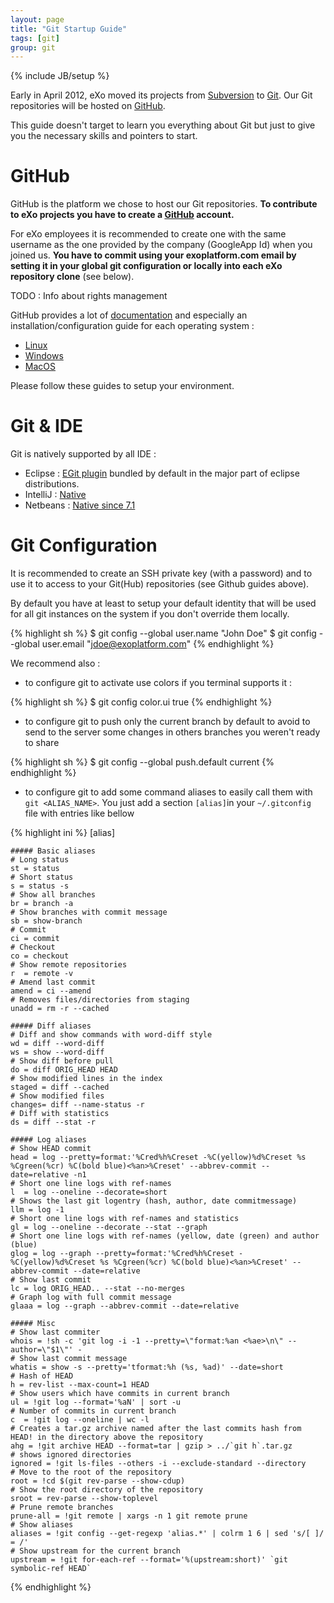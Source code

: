 ```yaml
---
layout: page
title: "Git Startup Guide"
tags: [git]
group: git
---
```

{% include JB/setup %}

Early in April 2012, eXo moved its projects from [Subversion](https://svn.exoplatform.org) to [Git](http://git-scm.com/).
Our Git repositories will be hosted on [GitHub](https://www.github.com/exoplatform/).

This guide doesn't target to learn you everything about Git but just to give you the necessary skills and pointers to start.

# GitHub

GitHub is the platform we chose to host our Git repositories.
**To contribute to eXo projects you have to create a [GitHub](https://www.github.com/) account.**

For eXo employees it is recommended to create one with the same username as the one provided by the company (GoogleApp Id) when you joined us.
**You have to commit using your exoplatform.com email by setting it in your global git configuration or locally into each eXo repository clone** (see below).

TODO : Info about rights management

GitHub provides a lot of [documentation](http://help.github.com/) and especially an installation/configuration guide for each operating system :

* [Linux](http://help.github.com/linux-set-up-git/)
* [Windows](http://help.github.com/win-set-up-git/)
* [MacOS](http://help.github.com/mac-set-up-git/)

Please follow these guides to setup your environment.

# Git & IDE

Git is natively supported by all IDE :

* Eclipse : [EGit plugin](http://www.eclipse.org/egit/) bundled by default in the major part of eclipse distributions.
* IntelliJ : [Native](http://www.jetbrains.com/idea/webhelp/using-git-integration.html)
* Netbeans : [Native since 7.1](http://netbeans.org/projects/versioncontrol/pages/Git_main)

# Git Configuration

It is recommended to create an SSH private key (with a password) and to use it to access to your Git(Hub) repositories (see Github guides above).

By default you have at least to setup your default identity that will be used for all git instances on the system if you don't override them locally.

{% highlight sh %}
$ git config --global user.name "John Doe"
$ git config --global user.email "jdoe@exoplatform.com"
{% endhighlight %}

We recommend also :

* to configure git to activate use colors if you terminal supports it :

{% highlight sh %}
$ git config color.ui true
{% endhighlight %}

* to configure git to push only the current branch by default to avoid to send to the server some changes in others branches you weren't ready to share

{% highlight sh %}
$ git config --global push.default current
{% endhighlight %}

* to configure git to add some command aliases to easily call them with `git <ALIAS_NAME>`.
You just add a section `[alias]`in your `~/.gitconfig` file with entries like bellow

{% highlight ini %}
[alias]

	##### Basic aliases
	# Long status
	st = status
	# Short status
	s = status -s
	# Show all branches
	br = branch -a
	# Show branches with commit message
	sb = show-branch
	# Commit
	ci = commit
	# Checkout
	co = checkout
    # Show remote repositories
	r  = remote -v
    # Amend last commit
    amend = ci --amend
	# Removes files/directories from staging
	unadd = rm -r --cached

    ##### Diff aliases
	# Diff and show commands with word-diff style
	wd = diff --word-diff
	ws = show --word-diff
	# Show diff before pull
	do = diff ORIG_HEAD HEAD
	# Show modified lines in the index
	staged = diff --cached
	# Show modified files
    changes= diff --name-status -r
	# Diff with statistics
    ds = diff --stat -r

    ##### Log aliases
    # Show HEAD commit
	head = log --pretty=format:'%Cred%h%Creset -%C(yellow)%d%Creset %s %Cgreen(%cr) %C(bold blue)<%an>%Creset' --abbrev-commit --date=relative -n1
	# Short one line logs with ref-names
	l  = log --oneline --decorate=short
	# Shows the last git logentry (hash, author, date commitmessage)
	llm = log -1
	# Short one line logs with ref-names and statistics
	gl = log --oneline --decorate --stat --graph
    # Short one line logs with ref-names (yellow, date (green) and author (blue)
	glog = log --graph --pretty=format:'%Cred%h%Creset -%C(yellow)%d%Creset %s %Cgreen(%cr) %C(bold blue)<%an>%Creset' --abbrev-commit --date=relative
	# Show last commit
	lc = log ORIG_HEAD.. --stat --no-merges
	# Graph log with full commit message
	glaaa = log --graph --abbrev-commit --date=relative

    ##### Misc
	# Show last commiter
	whois = !sh -c 'git log -i -1 --pretty=\"format:%an <%ae>\n\" --author=\"$1\"' -
	# Show last commit message
    whatis = show -s --pretty='tformat:%h (%s, %ad)' --date=short
	# Hash of HEAD
	h = rev-list --max-count=1 HEAD
	# Show users which have commits in current branch
	ul = !git log --format='%aN' | sort -u
	# Number of commits in current branch
	c  = !git log --oneline | wc -l
	# Creates a tar.gz archive named after the last commits hash from HEAD! in the directory above the repository
	ahg = !git archive HEAD --format=tar | gzip > ../`git h`.tar.gz
	# shows ignored directories
	ignored = !git ls-files --others -i --exclude-standard --directory
    # Move to the root of the repository
	root = !cd $(git rev-parse --show-cdup)
	# Show the root directory of the repository
	sroot = rev-parse --show-toplevel
	# Prune remote branches
	prune-all = !git remote | xargs -n 1 git remote prune
	# Show aliases
	aliases = !git config --get-regexp 'alias.*' | colrm 1 6 | sed 's/[ ]/ = /'
	# Show upstream for the current branch
    upstream = !git for-each-ref --format='%(upstream:short)' `git symbolic-ref HEAD`
{% endhighlight %}
